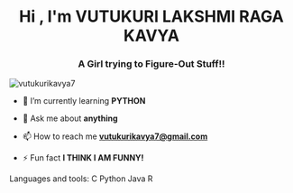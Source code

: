 <h1 align="center">Hi , I'm VUTUKURI LAKSHMI RAGA KAVYA</h1>
<h3 align="center">A Girl trying to Figure-Out Stuff!!</h3>

<p align="left"> <img src="https://komarev.com/ghpvc/?username=vutukurikavya7&label=Profile%20views&color=0e75b6&style=flat" alt="vutukurikavya7" /> </p>

- 🌱 I’m currently learning **PYTHON**

- 💬 Ask me about **anything**

- 📫 How to reach me **vutukurikavya7@gmail.com**

- ⚡ Fun fact **I THINK I AM FUNNY!**

Languages and tools:
  C
  Python
  Java
  R
